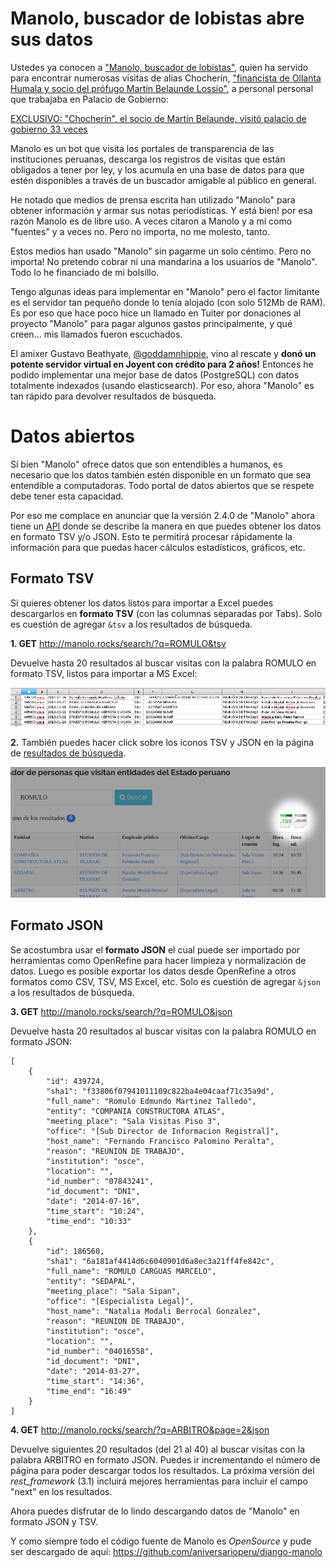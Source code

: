 # Manolo, buscador de lobistas abre sus datos

Ustedes ya conocen a ["Manolo, buscador de lobistas"](http://manolo.rocks), quien ha servido para
encontrar numerosas visitas de alias Chocherín, 
["financista de Ollanta Humala y socio del prófugo Martín Belaunde Lossio"](http://utero.pe/2014/11/24/exclusivo-chocherin-el-socio-de-martin-belaunde-visito-palacio-de-gobierno-33-veces/),
a personal personal que trabajaba en Palacio de Gobierno:

[EXCLUSIVO: "Chocherín", el socio de Martín Belaunde, visitó palacio de gobierno 33 veces](http://utero.pe/2014/11/24/exclusivo-chocherin-el-socio-de-martin-belaunde-visito-palacio-de-gobierno-33-veces/)

Manolo es un bot que visita los portales de transparencia de las instituciones
peruanas, descarga los registros de visitas que están obligados a tener por
ley, y los acumula en una base de datos para que estén disponibles a través de
un buscador amigable al público en general.

He notado que medios de prensa escrita han utilizado "Manolo" para obtener
información y armar sus notas periodísticas. Y está bien! por esa razón Manolo
es de libre uso. A veces citaron a Manolo y a mí como "fuentes" y a veces no.
Pero no importa, no me molesto, tanto.

Estos medios han usado "Manolo" sin pagarme un solo céntimo. Pero no importa!
No pretendo cobrar ni una mandarina a los usuarios de "Manolo".
Todo lo he financiado de mi bolsillo.

Tengo algunas ideas para implementar en "Manolo" pero el factor limitante es el
servidor tan pequeño donde lo tenía alojado (con solo 512Mb de RAM).
Es por eso que hace poco hice un llamado en Tuiter por donaciones al proyecto
"Manolo" para pagar algunos gastos principalmente, y qué creen... mis llamados
fueron escuchados.

El amixer Gustavo Beathyate, 
[\@goddamnhippie](https://twitter.com/goddamnhippie),
vino al rescate y **donó un potente servidor virtual en Joyent con crédito para 2
años!**
Entonces he podido implementar una mejor base de datos (PostgreSQL) con datos
totalmente indexados (usando elasticsearch). Por eso, ahora "Manolo" es tan
rápido para devolver resultados de búsqueda.

# Datos abiertos
Sí bien "Manolo" ofrece datos que son entendibles a humanos, es necesario que
los datos también estén disponible en un formato que sea entendible a
computadoras.
Todo portal de datos abiertos que se respete debe tener esta capacidad. 

Por eso me complace en anunciar que la versión 2.4.0 de "Manolo" ahora tiene un
[API](http://manolo.rocks/api/) donde se describe la manera en que puedes
obtener los datos en formato TSV y/o JSON.
Esto te permitirá procesar rápidamente la información
para que puedas hacer cálculos estadísticos, gráficos, etc.

## Formato TSV
Si quieres obtener los datos listos para importar a Excel puedes
descargarlos en **formato TSV** (con las columnas separadas por Tabs).
Solo es cuestión de agregar `&tsv` a los resultados de búsqueda.

**1. GET** <http://manolo.rocks/search/?q=ROMULO&tsv>

Devuelve hasta 20 resultados al buscar visitas con la palabra ROMULO en
formato TSV, listos para importar a MS Excel:

![images/2015-02-24_results_tsv.png](images/2015-02-24_results_tsv.png)

**2.** También puedes hacer click sobre los íconos TSV y JSON en la
página de [resultados de búsqueda](http://manolo.rocks/search/?q=ROMULO).

![images/2015-02-24_results_search.png](images/2015-02-24_results_search.png)

## Formato JSON
Se acostumbra usar el **formato JSON** el cual puede ser importado por
herramientas como OpenRefine para hacer limpieza y normalización de
datos. Luego es posible exportar los datos desde OpenRefine a otros
formatos como CSV, TSV, MS Excel, etc. Solo es cuestión de agregar
`&json` a los resultados de búsqueda.


**3. GET** <http://manolo.rocks/search/?q=ROMULO&json>

Devuelve hasta 20 resultados al buscar visitas con la palabra ROMULO en
formato JSON:

``` {.pre-scrollable}
[
    {
        "id": 439724,
        "sha1": "f33806f07941011109c822ba4e04caaf71c35a9d",
        "full_name": "Romulo Edmundo Martinez Talledo",
        "entity": "COMPANIA CONSTRUCTORA ATLAS",
        "meeting_place": "Sala Visitas Piso 3",
        "office": "[Sub Director de Informacion Registral]",
        "host_name": "Fernando Francisco Palomino Peralta",
        "reason": "REUNION DE TRABAJO",
        "institution": "osce",
        "location": "",
        "id_number": "07843241",
        "id_document": "DNI",
        "date": "2014-07-16",
        "time_start": "10:24",
        "time_end": "10:33"
    },
    {
        "id": 186560,
        "sha1": "6a181af4414d6c6040901d6a8ec3a21ff4fe842c",
        "full_name": "ROMULO CARGUAS MARCELO",
        "entity": "SEDAPAL",
        "meeting_place": "Sala Sipan",
        "office": "[Especialista Legal]",
        "host_name": "Natalia Modali Berrocal Gonzalez",
        "reason": "REUNION DE TRABAJO",
        "institution": "osce",
        "location": "",
        "id_number": "04016558",
        "id_document": "DNI",
        "date": "2014-03-27",
        "time_start": "14:36",
        "time_end": "16:49"
    }
]
```

**4. GET** <http://manolo.rocks/search/?q=ARBITRO&page=2&json>

Devuelve siguientes 20 resultados (del 21 al 40) al buscar visitas con
la palabra ARBITRO en formato JSON. Puedes ir incrementando el número de
página para poder descargar todos los resultados. La próxima versión del
*rest\_framework* (3.1) incluirá mejores herramientas para incluir el
campo "next" en los resultados.

Ahora puedes disfrutar de lo lindo descargando datos de "Manolo" 
en formato JSON y TSV.

Y como siempre todo el código fuente de Manolo es *OpenSource* y pude ser
descargado de aquí: <https://github.com/aniversarioperu/django-manolo>
